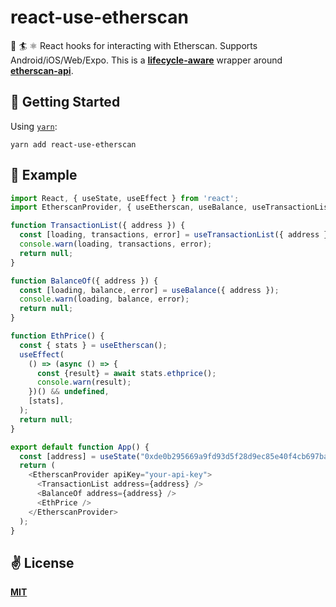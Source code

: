 # react-use-etherscan
🌊 🏄 ⚛️ React hooks for interacting with Etherscan. Supports Android/iOS/Web/Expo. This is a [**lifecycle-aware**](https://reactjs.org/docs/state-and-lifecycle.html) wrapper around [**etherscan-api**](https://github.com/sebs/etherscan-api).

## 🚀 Getting Started

Using [`yarn`](https://yarnpkg.com):

```
yarn add react-use-etherscan
```

## 🌱 Example

```javascript
import React, { useState, useEffect } from 'react';
import EtherscanProvider, { useEtherscan, useBalance, useTransactionList } from "react-use-etherscan";

function TransactionList({ address }) {
  const [loading, transactions, error] = useTransactionList({ address });
  console.warn(loading, transactions, error);
  return null;
}

function BalanceOf({ address }) {
  const [loading, balance, error] = useBalance({ address });
  console.warn(loading, balance, error);
  return null;
}

function EthPrice() {
  const { stats } = useEtherscan();
  useEffect(
    () => (async () => {
      const {result} = await stats.ethprice();
      console.warn(result);
    })() && undefined,
    [stats],
  );
  return null;
}

export default function App() {
  const [address] = useState("0xde0b295669a9fd93d5f28d9ec85e40f4cb697bae");
  return (
    <EtherscanProvider apiKey="your-api-key">
      <TransactionList address={address} />
      <BalanceOf address={address} />
      <EthPrice />
    </EtherscanProvider>
  );
}
```

## ✌️ License

[**MIT**](./LICENSE)

